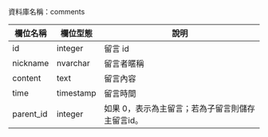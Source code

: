 資料庫名稱：comments

| 欄位名稱   | 欄位型態  | 說明       |
|------------|-----------|------------|
| id         | integer   | 留言 id    |
| nickname   | nvarchar  | 留言者暱稱 |
| content    | text      | 留言內容   |
| time       | timestamp | 留言時間   |
| parent_id  | integer   | 如果 0，表示為主留言；若為子留言則儲存主留言id。  |
